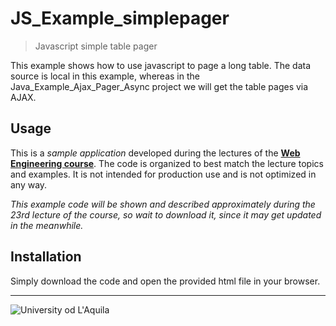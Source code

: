 # JS_Example_simplepager
> Javascript simple table pager

This example shows how to use javascript to page a long table. The data source is local in this example, whereas in the Java_Example_Ajax_Pager_Async project we will get the table pages via AJAX.

## Usage

This is a *sample application* developed during the lectures of the  [**Web Engineering course**](https://people.disim.univaq.it/~dellapenna/content.php?page=students). The code is organized to best match the lecture topics and examples. It is not intended for production use and is not optimized in any way. 

*This example code will be shown and described approximately during the 23rd lecture of the course, so wait to download it, since it may get updated in the meanwhile.*

## Installation

Simply download the code and open the provided html file in your browser.

 
---

![University od L'Aquila](https://www.disim.univaq.it/skins/aqua/img/logo2021-2.png)

